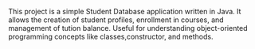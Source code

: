 This project is a simple Student Database application written in Java.
It allows the creation of student profiles, enrollment in courses, and management of tution balance.
Useful for understanding object-oriented programming concepts like classes,constructor, and methods.
